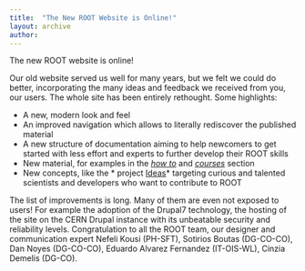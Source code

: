 ```yaml
---
title:  "The New ROOT Website is Online!"
layout: archive
author:
---
```


The new ROOT website is online!

Our old website served us well for many years, but we felt we could do better, incorporating the many ideas and feedback we received from you, our users.
The whole site has been entirely rethought. Some highlights:

+ A new, modern look and feel
+ An improved navigation which allows to literally rediscover the published material
+ A new structure of documentation aiming to help newcomers to get started with less effort and experts to further develop their ROOT skills
+ New material, for examples in the *[how to](/howtos)* and *[courses](/courses)* section
+ New concepts, like the * project [Ideas](/collaborate-with-us)* targeting curious and talented scientists and developers who want to contribute to ROOT

The list of improvements is long. Many of them are even not exposed to users! For example the adoption of the Drupal7 technology, the hosting of the site on the CERN Drupal instance with its unbeatable security and reliability levels.
Congratulation to all the ROOT team, our designer and communication expert Nefeli Kousi (PH-SFT), Sotirios Boutas (DG-CO-CO), Dan Noyes (DG-CO-CO), Eduardo Alvarez Fernandez (IT-OIS-WL), Cinzia Demelis (DG-CO).